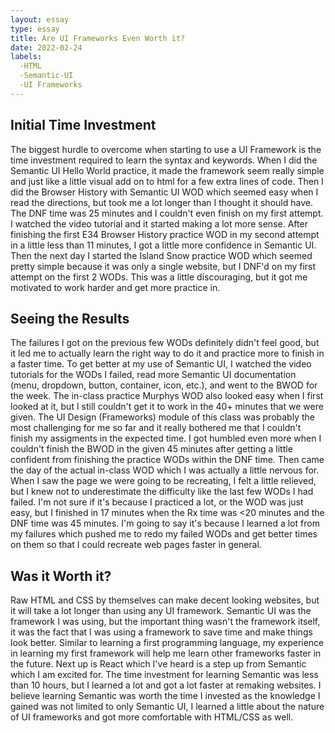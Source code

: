 ```yaml
---
layout: essay
type: essay
title: Are UI Frameworks Even Worth it?
date: 2022-02-24
labels:
  -HTML
  -Semantic-UI
  -UI Frameworks
---
```


<h2>Initial Time Investment</h2>
The biggest hurdle to overcome when starting to use a UI Framework is the time investment required to learn the syntax and keywords. When I did the Semantic UI Hello World practice, it made the framework seem really simple and just like a little visual add on to html for a few extra lines of code. Then I did the Browser History with Semantic UI WOD which seemed easy when I read the directions, but took me a lot longer than I thought it should have. The DNF time was 25 minutes and I couldn't even finish on my first attempt. I watched the video tutorial and it started making a lot more sense. After finishing the first E34 Browser History practice WOD in my second attempt in a little less than 11 minutes, I got a little more confidence in Semantic UI. Then the next day I started the Island Snow practice WOD which seemed pretty simple because it was only a single website, but I DNF'd on my first attempt on the first 2 WODs. This was a little discouraging, but it got me motivated to work harder and get more practice in.

<h2>Seeing the Results</h2>
The failures I got on the previous few WODs definitely didn't feel good, but it led me to actually learn the right way to do it and practice more to finish in a faster time. To get better at my use of Semantic UI, I watched the video tutorials for the WODs I failed, read more Semantic UI documentation (menu, dropdown, button, container, icon, etc.), and went to the BWOD for the week. The in-class practice Murphys WOD also looked easy when I first looked at it, but I still couldn't get it to work in the 40+ minutes that we were given. The UI Design (Frameworks) module of this class was probably the most challenging for me so far and it really bothered me that I couldn't finish my assigments in the expected time. I got humbled even more when I couldn't finish the BWOD in the given 45 minutes after getting a little confident from finishing the practice WODs within the DNF time. Then came the day of the actual in-class WOD which I was actually a little nervous for. When I saw the page we were going to be recreating, I felt a little relieved, but I knew not to underestimate the difficulty like the last few WODs I had failed. I'm not sure if it's because I practiced a lot, or the WOD was just easy, but I finished in 17 minutes when the Rx time was <20 minutes and the DNF time was 45 minutes. I'm going to say it's because I learned a lot from my failures which pushed me to redo my failed WODs and get better times on them so that I could recreate web pages faster in general.

<h2>Was it Worth it?</h2>
Raw HTML and CSS by themselves can make decent looking websites, but it will take a lot longer than using any UI framework. Semantic UI was the framework I was using, but the important thing wasn't the framework itself, it was the fact that I was using a framework to save time and make things look better. Similar to learning a first programming language, my experience in learning my first framework will help me learn other frameworks faster in the future. Next up is React which I've heard is a step up from Semantic which I am excited for. The time investment for learning Semantic was less than 10 hours, but I learned a lot and got a lot faster at remaking websites. I believe learning Semantic was worth the time I invested as the knowledge I gained was not limited to only Semantic UI, I learned a little about the nature of UI frameworks and got more comfortable with HTML/CSS as well.
